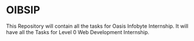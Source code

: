 # OIBSIP
This Repository will contain all the tasks for Oasis Infobyte Internship. It will have all the Tasks for Level 0 Web Development Internship.
